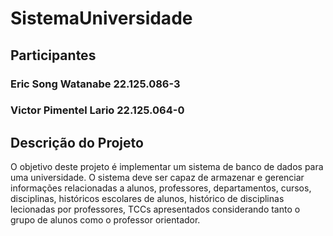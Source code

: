# SistemaUniversidade

## Participantes
### Eric Song Watanabe    22.125.086-3
### Victor Pimentel Lario    22.125.064-0


## Descrição do Projeto
O objetivo deste projeto é implementar um sistema de banco de dados para uma universidade. O sistema deve ser capaz de armazenar e gerenciar informações relacionadas a alunos, professores, departamentos, cursos, disciplinas, históricos escolares de alunos, histórico de disciplinas lecionadas por professores, TCCs apresentados considerando tanto o grupo de alunos como o professor orientador.

